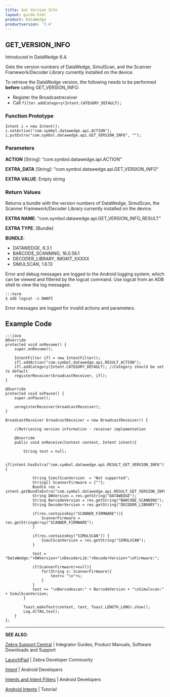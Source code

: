 ```yaml
---
title: Get Version Info 
layout: guide.html
product: DataWedge
productversion: '7.4'
---
```


## GET_VERSION_INFO

Introduced in DataWedge 6.4.

Gets the version numbers of DataWedge, SimulScan, and the Scanner Framework/Decoder Library currently installed on the device. 

To retrieve the DataWedge version, the following needs to be performed **before** calling GET_VERSION_INFO:
* Register the Broadcastreceiver
* Call `filter.addCategory(Intent.CATEGORY_DEFAULT);`

### Function Prototype

	Intent i = new Intent();
	i.setAction("com.symbol.datawedge.api.ACTION");
	i.putExtra("com.symbol.datawedge.api.GET_VERSION_INFO", "");

### Parameters

**ACTION** [String]: "com.symbol.datawedge.api.ACTION"

**EXTRA_DATA** [String]: "com.symbol.datawedge.api.GET_VERSION_INFO"

**EXTRA VALUE**: Empty string

### Return Values
Returns a bundle with the version numbers of DataWedge, SimulScan, the Scanner Framework/Decoder Library currently installed on the device. 

**EXTRA NAME**: "com.symbol.datawedge.api.GET_VERSION_INFO_RESULT"

**EXTRA TYPE**: [Bundle] 

**BUNDLE**:

* DATAWEDGE, 6.3.1
* BARCODE_SCANNING, 16.0.56.1  
* DECODER_LIBRARY, IMGKIT_XXXXX
* SIMULSCAN, 1.6.13

Error and debug messages are logged to the Android logging system, which can be viewed and filtered by the logcat command. Use logcat from an ADB shell to view the log messages:

	:::term
	$ adb logcat -s DWAPI

Error messages are logged for invalid actions and parameters.

## Example Code

	:::java
	@Override
    protected void onResume() {
        super.onResume();

        IntentFilter ifl = new IntentFilter();
        ifl.addAction("com.symbol.datawedge.api.RESULT_ACTION");
        ifl.addCategory(Intent.CATEGORY_DEFAULT); //Category should be set to default
        registerReceiver(broadcastReceiver, ifl);
    }

    @Override
    protected void onPause() {
        super.onPause();
        
        unregisterReceiver(broadcastReceiver);
    }

	BroadcastReceiver broadcastReceiver = new BroadcastReceiver() {
        
		//Retrieving version information - receiver implementation
        
		@Override
        public void onReceive(Context context, Intent intent){

            String text = null;

            if(intent.hasExtra("com.symbol.datawedge.api.RESULT_GET_VERSION_INFO")){
                
				String SimulScanVersion  = "Not supported";
                String[] ScannerFirmware = {""};
                Bundle res = intent.getBundleExtra("com.symbol.datawedge.api.RESULT_GET_VERSION_INFO");
                String DWVersion = res.getString("DATAWEDGE");
                String BarcodeVersion = res.getString("BARCODE_SCANNING");
                String DecoderVersion = res.getString("DECODER_LIBRARY");
                
				if(res.containsKey("SCANNER_FIRMWARE")){
                    ScannerFirmware = res.getStringArray("SCANNER_FIRMWARE");
                }
                
				if(res.containsKey("SIMULSCAN")) {
                    SimulScanVersion = res.getString("SIMULSCAN");
                }

                text = "DataWedge:"+DWVersion+"\nDecoderLib:"+DecoderVersion+"\nFirmware:";
                
				if(ScannerFirmware!=null){
                    for(String s: ScannerFirmware){
                        text+= "\n"+s;
                    }
                }
                text += "\nBarcodescan:" + BarcodeVersion + "\nSimulscan:" + SimulScanVersion;
            }

            Toast.makeText(context, text, Toast.LENGTH_LONG).show();
            Log.d(TAG,text);
        }
    };

-----

**SEE ALSO**:

[Zebra Support Central](https://www.zebra.com/us/en/support-downloads.html) | Integrator Guides, Product Manuals, Software Downloads and Support

[LaunchPad](https://developer.zebra.com/welcome) | Zebra Developer Community

[Intent](https://developer.android.com/reference/android/content/Intent.html) | Android Developers

[Intents and Intent Filters](http://developer.android.com/guide/components/intents-filters.html) | Android Developers

[Android Intents](http://www.vogella.com/tutorials/AndroidIntent/article.html) | Tutorial
